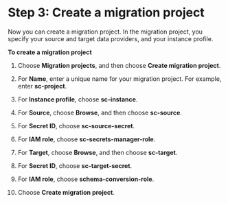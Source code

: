# Step 3: Create a migration project<a name="getting-started-project"></a>

Now you can create a migration project\. In the migration project, you specify your source and target data providers, and your instance profile\.

**To create a migration project**

1. Choose **Migration projects**, and then choose **Create migration project**\.

1. For **Name**, enter a unique name for your migration project\. For example, enter **sc\-project**\.

1. For **Instance profile**, choose **sc\-instance**\.

1. For **Source**, choose **Browse**, and then choose **sc\-source**\.

1. For **Secret ID**, choose **sc\-source\-secret**\.

1. For **IAM role**, choose **sc\-secrets\-manager\-role**\.

1. For **Target**, choose **Browse**, and then choose **sc\-target**\.

1. For **Secret ID**, choose **sc\-target\-secret**\.

1. For **IAM role**, choose **schema\-conversion\-role**\.

1. Choose **Create migration project**\.